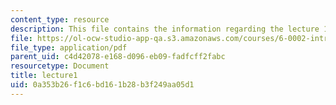 ```yaml
---
content_type: resource
description: This file contains the information regarding the lecture 1.
file: https://ol-ocw-studio-app-qa.s3.amazonaws.com/courses/6-0002-introduction-to-computational-thinking-and-data-science-fall-2016/0a353b26f1c6bd161b28b3f249aa05d1_MIT6_0002F16_lec1.pdf
file_type: application/pdf
parent_uid: c4d42078-e168-d096-eb09-fadfcff2fabc
resourcetype: Document
title: lecture1
uid: 0a353b26-f1c6-bd16-1b28-b3f249aa05d1
---
```

